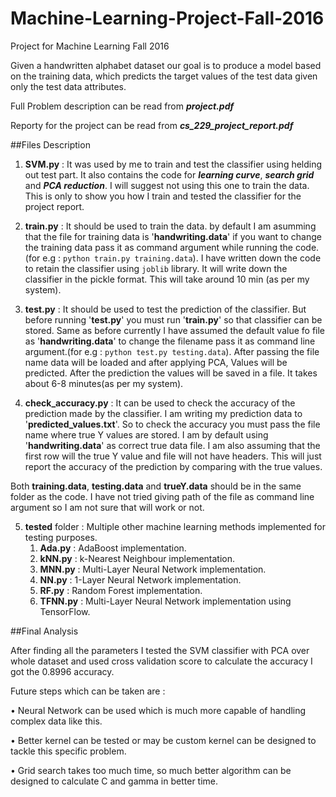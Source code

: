 # Machine-Learning-Project-Fall-2016

Project for Machine Learning Fall 2016

Given a handwritten alphabet dataset our goal is to produce a model based on the training
data, which predicts the target values of the test data given only the test data attributes.

Full Problem description can be read from **_project.pdf_**

Reporty for the project can be read from **_cs\_229\_project\_report.pdf_**

##Files Description

1. **SVM.py** :
	It was used by me to train and test the classifier using helding out test part. It also contains the code for **_learning curve_**, **_search grid_** and **_PCA reduction_**. I will suggest not using this one to train the data. This is only to show you how I train and tested the classifier for the project report.

2. **train.py** :
	It should be used to train the data. by default I am asumming that the file for training data is '**handwriting.data**' if you want to change the training data pass it as command argument while running the code.(for e.g : `python train.py training.data`). I have written down the code to retain the classifier using `joblib` library. It will write down the classifier in the pickle format. This will take around 10 min (as per my system).

3. **test.py** :
	It should be used to test the prediction of the classifier. But before running '**test.py**' you must run '**train.py**' so that classifier can be stored. Same as before currently I have assumed the default value fo file as '**handwriting.data**' to change the filename pass it as command line argument.(for e.g : `python test.py testing.data`). After passing the file name data will be loaded and after applying PCA, Values will be predicted. After the prediction the values will be saved in a file. It takes about 6-8 minutes(as per my system).

4. **check_accuracy.py** :
	It can be used to check the accuracy of the prediction made by the classifier. I am writing my prediction data to '**predicted_values.txt**'. So to check the accuracy you must pass the file name where true Y values are stored. I am by default using '**handwriting.data**' as correct true data file. I am also assuming that the first row will the true Y value and file will not have headers. This will just report the accuracy of the prediction by comparing with the true values. 

Both **training.data**, **testing.data** and **trueY.data** should be in the same folder as the code. I have not tried giving path of the file as command line argument so I am not sure that will work or not.

5. **tested** folder :
	Multiple other machine learning methods implemented for testing purposes.
	1. **Ada.py** : AdaBoost implementation.
	2. **kNN.py** : k-Nearest Neighbour implementation.
	3. **MNN.py** : Multi-Layer Neural Network implementation.
	4. **NN.py** : 1-Layer Neural Network implementation.
	5. **RF.py** : Random Forest implementation.
	6. **TFNN.py** : Multi-Layer Neural Network implementation using TensorFlow.

##Final Analysis

After finding all the parameters I tested the SVM classifier with PCA over whole dataset and used cross
validation score to calculate the accuracy I got the 0.8996 accuracy.

Future steps which can be taken are :

• Neural Network can be used which is much more capable of handling complex data like
this.

• Better kernel can be tested or may be custom kernel can be designed to tackle this specific
problem.

• Grid search takes too much time, so much better algorithm can be designed to calculate
C and gamma in better time.